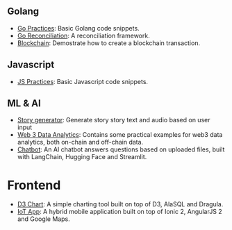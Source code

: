 ## Golang
- [Go Practices](https://github.com/ivxivx/GO-practices): Basic Golang code snippets.
- [Go Reconciliation](https://github.com/ivxivx/GO-recon): A reconciliation framework.
- [Blockchain](https://github.com/ivxivx/BC-sign-broadcast): Demostrate how to create a blockchain transaction.

## Javascript
- [JS Practices](https://github.com/ivxivx/JS-practices): Basic Javascript code snippets.

## ML & AI
- [Story generator](https://github.com/ivxivx/AI-story-generator): Generate story story text and audio based on user input
- [Web 3 Data Analytics](https://github.com/ivxivx/DA-web3): Contains some practical examples for web3 data analytics, both on-chain and off-chain data.
- [Chatbot](https://github.com/ivxivx/AI-chatbot): An AI chatbot answers questions based on uploaded files, built with LangChain, Hugging Face and Streamlit.

# Frontend
- [D3 Chart](https://github.com/ivxivx/FE-d3-chart): A simple charting tool built on top of D3, AlaSQL and Dragula.
- [IoT App](https://github.com/ivxivx/FE-hybrid-ionic): A hybrid mobile application built on top of Ionic 2, AngularJS 2 and Google Maps.
